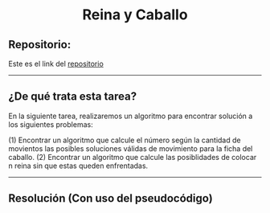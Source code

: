 <h1 align="center"> Reina y Caballo</h1>

<h2>Repositorio:</h2>

Este es el link del [repositorio](https://github.com/albabernal03/ajedrez2)
***

<h2>¿De qué trata esta tarea?</h2>

En la siguiente tarea, realizaremos un algoritmo para encontrar solución a los siguientes problemas:

(1) Encontrar un algoritmo que calcule el número según la cantidad de movientos las posibles soluciones válidas de movimiento para la ficha del caballo.
(2) Encontrar un algoritmo que calcule las posiblidades de colocar n reina sin que estas queden enfrentadas.

***
<h2>Resolución (Con uso del pseudocódigo)</h2>

